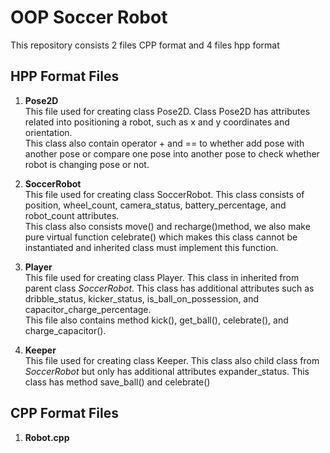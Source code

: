 # OOP Soccer Robot

This repository consists 2 files CPP format and 4 files hpp format

## HPP Format Files

1. **Pose2D** <br>
   This file used for creating class Pose2D.
   Class Pose2D has attributes related into positioning a robot, such as x and y coordinates and orientation. <br>
   This class also contain operator + and == to whether add pose with another pose or compare one pose into another pose to check whether robot is changing pose or not. <br>

2. **SoccerRobot** <br>
   This file used for creating class SoccerRobot. This class consists of position, wheel_count, camera_status, battery_percentage, and robot_count attributes. <br>
   This class also consists move() and recharge()method, we also make pure virtual function celebrate() which makes this class cannot be instantiated and inherited class must implement this function. <br>

3. **Player** <br>
   This file used for creating class Player. This class in inherited from parent class _SoccerRobot_. This class has additional attributes such as dribble_status, kicker_status, is_ball_on_possession, and capacitor_charge_percentage. <br>
   This file also contains method kick(), get_ball(), celebrate(), and charge_capacitor(). <br>

4. **Keeper** <br>
   This file used for creating class Keeper. This class also child class from _SoccerRobot_ but only has additional attributes expander_status.
   This class has method save_ball() and celebrate() <br>

## CPP Format Files

1. **Robot.cpp**
